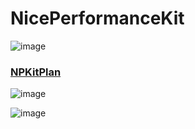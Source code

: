 # NicePerformanceKit

![image](https://mmbiz.qpic.cn/mmbiz_jpg/M54fjP2zXtFq85gb3JKkSUnK9FiaHgU02UFPyJeUj9smQYRenRFiaTXWzea1GLnyfuf0dASKODiaAWAsMDJKjYKUQ/0?wx_fmt=jpeg)

### [NPKitPlan](./Wiki/NPKit_Plan.md)

![image](https://mmbiz.qpic.cn/mmbiz_jpg/M54fjP2zXtFcEiahyfjOCybpKcIPmqKb5N1Da700VAY0Kf2H9k7zLkhCzw5kK93UujOAZiaqI33m3X2gUkzD8IYA/0?wx_fmt=jpeg)

![image](https://mmbiz.qpic.cn/mmbiz_gif/M54fjP2zXtFq85gb3JKkSUnK9FiaHgU02Nn8O0bmjwiaicIv5yS7LzmFxf6YQLOTeV0dZ4tLKsb8hNT5YxgB3VBrg/0?wx_fmt=gif)
